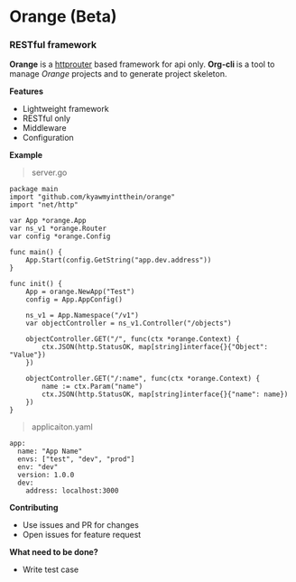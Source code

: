 # Orange (Beta)
### RESTful framework

**Orange** is  a [httprouter](https://github.com/julienschmidt/httprouter) based framework for api only. <strong> Org-cli </strong> is a tool to manage  *Orange*  projects and to generate project skeleton.


**Features**
 - Lightweight framework
 - RESTful only
 - Middleware
 - Configuration
 
**Example**

> server.go

   
    package main
    import "github.com/kyawmyintthein/orange"
    import "net/http"
  
    var App *orange.App
    var ns_v1 *orange.Router
    var config *orange.Config
    
    func main() {
    	App.Start(config.GetString("app.dev.address"))
    }
    
    func init() {
    	App = orange.NewApp("Test")
		config = App.AppConfig()	

    	ns_v1 = App.Namespace("/v1")
    	var objectController = ns_v1.Controller("/objects")
    	
    	objectController.GET("/", func(ctx *orange.Context) {
    		ctx.JSON(http.StatusOK, map[string]interface{}{"Object": "Value"})
    	})
    
    	objectController.GET("/:name", func(ctx *orange.Context) {
    		name := ctx.Param("name")
    		ctx.JSON(http.StatusOK, map[string]interface{}{"name": name})
    	})
    }

> applicaiton.yaml

    app:
      name: "App Name"
      envs: ["test", "dev", "prod"]
      env: "dev"
      version: 1.0.0
      dev: 
        address: localhost:3000

**Contributing**

 -  Use issues and PR for changes
 -  Open issues for feature request 

**What need to be done?**

 - Write test case
